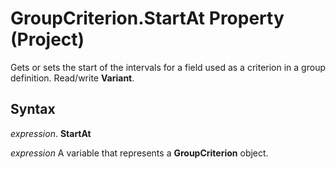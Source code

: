 
# GroupCriterion.StartAt Property (Project)

Gets or sets the start of the intervals for a field used as a criterion in a group definition. Read/write  **Variant**.


## Syntax

 _expression_. **StartAt**

 _expression_ A variable that represents a **GroupCriterion** object.

